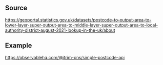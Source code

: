 ## Source

https://geoportal.statistics.gov.uk/datasets/postcode-to-output-area-to-lower-layer-super-output-area-to-middle-layer-super-output-area-to-local-authority-district-august-2021-lookup-in-the-uk/about

## Example

https://observablehq.com/@jtrim-ons/simple-postcode-api
